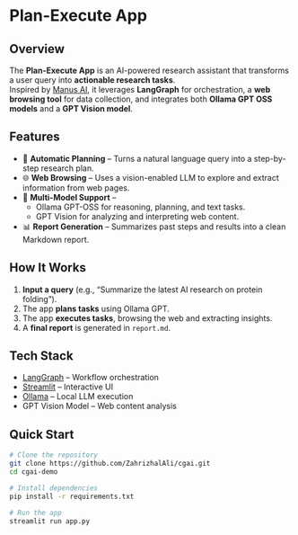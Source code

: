 # Plan-Execute App

## Overview
The **Plan-Execute App** is an AI-powered research assistant that transforms a user query into **actionable research tasks**.  
Inspired by [Manus AI](https://manus.ai/), it leverages **LangGraph** for orchestration, a **web browsing tool** for data collection, and integrates both **Ollama GPT OSS models** and a **GPT Vision model**.

## Features
- 📝 **Automatic Planning** – Turns a natural language query into a step-by-step research plan.  
- 🌐 **Web Browsing** – Uses a vision-enabled LLM to explore and extract information from web pages.  
- 🤖 **Multi-Model Support** –  
  - Ollama GPT-OSS for reasoning, planning, and text tasks.  
  - GPT Vision for analyzing and interpreting web content.  
- 📊 **Report Generation** – Summarizes past steps and results into a clean Markdown report.  

## How It Works
1. **Input a query** (e.g., “Summarize the latest AI research on protein folding”).  
2. The app **plans tasks** using Ollama GPT.  
3. The app **executes tasks**, browsing the web and extracting insights.  
4. A **final report** is generated in `report.md`.  

## Tech Stack
- [LangGraph](https://www.langchain.com/langgraph) – Workflow orchestration  
- [Streamlit](https://streamlit.io) – Interactive UI  
- [Ollama](https://ollama.ai) – Local LLM execution  
- GPT Vision Model – Web content analysis  

## Quick Start
```bash
# Clone the repository
git clone https://github.com/ZahrizhalAli/cgai.git
cd cgai-demo

# Install dependencies
pip install -r requirements.txt

# Run the app
streamlit run app.py
